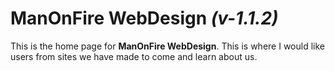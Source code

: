 # ManOnFire WebDesign *(v-1.1.2)*

This is the home page for **ManOnFire WebDesign**. This is where I would like users from sites we have made to come
and learn about us.
